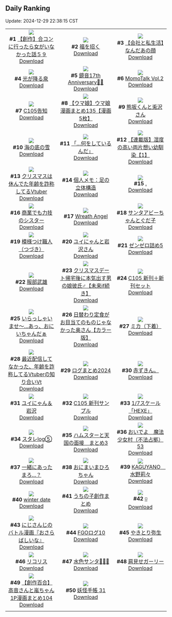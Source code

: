 ## Daily Ranking
Update: 2024-12-29 22:38:15 CST

|      |      |      |
| :----: | :----: | :----: |
| ![](https://i.pixiv.re/c/240x480/img-master/img/2024/12/27/00/00/22/125576911_p0_master1200.jpg)<br>**#1** [【創作】合コンに行ったら女がいなかった話５９](https://www.pixiv.net/artworks/125576911)<br>[Download](https://i.pixiv.re/img-original/img/2024/12/27/00/00/22/125576911_p0.png) | ![](https://i.pixiv.re/c/240x480/img-master/img/2024/12/27/00/00/25/125576923_p0_master1200.jpg)<br>**#2** [福を招く](https://www.pixiv.net/artworks/125576923)<br>[Download](https://i.pixiv.re/img-original/img/2024/12/27/00/00/25/125576923_p0.jpg) | ![](https://i.pixiv.re/c/240x480/img-master/img/2024/12/27/12/00/15/125589060_p0_master1200.jpg)<br>**#3** [【会社と私生活】なんだあの顔](https://www.pixiv.net/artworks/125589060)<br>[Download](https://i.pixiv.re/img-original/img/2024/12/27/12/00/15/125589060_p0.jpg) |
| ![](https://i.pixiv.re/c/240x480/img-master/img/2024/12/27/00/00/20/125576893_p0_master1200.jpg)<br>**#4** [光が降る泉](https://www.pixiv.net/artworks/125576893)<br>[Download](https://i.pixiv.re/img-original/img/2024/12/27/00/00/20/125576893_p0.png) | ![](https://i.pixiv.re/c/240x480/img-master/img/2024/12/27/00/00/00/125576741_p0_master1200.jpg)<br>**#5** [鏡音17th Anniversary🎂🎉](https://www.pixiv.net/artworks/125576741)<br>[Download](https://i.pixiv.re/img-original/img/2024/12/27/00/00/00/125576741_p0.jpg) | ![](https://i.pixiv.re/c/240x480/img-master/img/2024/12/27/00/00/50/125577018_p0_master1200.jpg)<br>**#6** [MomoTalk Vol.2](https://www.pixiv.net/artworks/125577018)<br>[Download](https://i.pixiv.re/img-original/img/2024/12/27/00/00/50/125577018_p0.jpg) |
| ![](https://i.pixiv.re/c/240x480/img-master/img/2024/12/27/00/01/12/125577072_p0_master1200.jpg)<br>**#7** [C105告知](https://www.pixiv.net/artworks/125577072)<br>[Download](https://i.pixiv.re/img-original/img/2024/12/27/00/01/12/125577072_p0.jpg) | ![](https://i.pixiv.re/c/240x480/img-master/img/2024/12/27/07/00/13/125584662_p0_master1200.jpg)<br>**#8** [【ウマ娘】ウマ娘漫画まとめ135【漫画5枚】](https://www.pixiv.net/artworks/125584662)<br>[Download](https://i.pixiv.re/img-original/img/2024/12/27/07/00/13/125584662_p0.jpg) | ![](https://i.pixiv.re/c/240x480/img-master/img/2024/12/27/07/21/04/125584907_p0_master1200.jpg)<br>**#9** [熊坂くんと兎沢さん](https://www.pixiv.net/artworks/125584907)<br>[Download](https://i.pixiv.re/img-original/img/2024/12/27/07/21/04/125584907_p0.jpg) |
| ![](https://i.pixiv.re/c/240x480/img-master/img/2024/12/28/07/30/03/125617139_p0_master1200.jpg)<br>**#10** [海の底の雪](https://www.pixiv.net/artworks/125617139)<br>[Download](https://i.pixiv.re/img-original/img/2024/12/28/07/30/03/125617139_p0.jpg) | ![](https://i.pixiv.re/c/240x480/img-master/img/2024/12/27/21/42/14/125603763_p0_master1200.jpg)<br>**#11** [「…何をしているんだ」](https://www.pixiv.net/artworks/125603763)<br>[Download](https://i.pixiv.re/img-original/img/2024/12/27/21/42/14/125603763_p0.png) | ![](https://i.pixiv.re/c/240x480/img-master/img/2024/12/27/18/01/57/125596527_p0_master1200.jpg)<br>**#12** [【連載版】湿度の高い両片想い幼馴染【1】](https://www.pixiv.net/artworks/125596527)<br>[Download](https://i.pixiv.re/img-original/img/2024/12/27/18/01/57/125596527_p0.png) |
| ![](https://i.pixiv.re/c/240x480/img-master/img/2024/12/27/21/01/29/125602294_p0_master1200.jpg)<br>**#13** [クリスマスは休んでた年齢を詐称してるVtuber](https://www.pixiv.net/artworks/125602294)<br>[Download](https://i.pixiv.re/img-original/img/2024/12/27/21/01/29/125602294_p0.png) | ![](https://i.pixiv.re/c/240x480/img-master/img/2024/12/28/06/00/04/125616000_p0_master1200.jpg)<br>**#14** [個人メモ：足の立体構造](https://www.pixiv.net/artworks/125616000)<br>[Download](https://i.pixiv.re/img-original/img/2024/12/28/06/00/04/125616000_p0.jpg) | ![](https://i.pixiv.re/c/240x480/img-master/img/2024/12/27/12/17/07/125577442_p0_master1200.jpg)<br>**#15** [.](https://www.pixiv.net/artworks/125577442)<br>[Download](https://i.pixiv.re/img-original/img/2024/12/27/12/17/07/125577442_p0.png) |
| ![](https://i.pixiv.re/c/240x480/img-master/img/2024/12/27/18/12/44/125596835_p0_master1200.jpg)<br>**#16** [商業でも力技のシスター](https://www.pixiv.net/artworks/125596835)<br>[Download](https://i.pixiv.re/img-original/img/2024/12/27/18/12/44/125596835_p0.jpg) | ![](https://i.pixiv.re/c/240x480/img-master/img/2024/12/28/16/54/02/125628503_p0_master1200.jpg)<br>**#17** [Wreath Angel](https://www.pixiv.net/artworks/125628503)<br>[Download](https://i.pixiv.re/img-original/img/2024/12/28/16/54/02/125628503_p0.jpg) | ![](https://i.pixiv.re/c/240x480/img-master/img/2024/12/27/03/25/41/125582169_p0_master1200.jpg)<br>**#18** [サンタアビーちゃんとぐだ子](https://www.pixiv.net/artworks/125582169)<br>[Download](https://i.pixiv.re/img-original/img/2024/12/27/03/25/41/125582169_p0.png) |
| ![](https://i.pixiv.re/c/240x480/img-master/img/2024/12/27/20/30/01/125601106_p0_master1200.jpg)<br>**#19** [模様つけ職人（つづき）](https://www.pixiv.net/artworks/125601106)<br>[Download](https://i.pixiv.re/img-original/img/2024/12/27/20/30/01/125601106_p0.png) | ![](https://i.pixiv.re/c/240x480/img-master/img/2024/12/28/05/38/49/125615784_p0_master1200.jpg)<br>**#20** [ユイにゃんと岩沢さん](https://www.pixiv.net/artworks/125615784)<br>[Download](https://i.pixiv.re/img-original/img/2024/12/28/05/38/49/125615784_p0.jpg) | ![](https://i.pixiv.re/c/240x480/img-master/img/2024/12/27/06/34/13/125584314_p0_master1200.jpg)<br>**#21** [ゼンゼロ詰め5](https://www.pixiv.net/artworks/125584314)<br>[Download](https://i.pixiv.re/img-original/img/2024/12/27/06/34/13/125584314_p0.jpg) |
| ![](https://i.pixiv.re/c/240x480/img-master/img/2024/12/28/00/00/07/125608803_p0_master1200.jpg)<br>**#22** [服部武雄](https://www.pixiv.net/artworks/125608803)<br>[Download](https://i.pixiv.re/img-original/img/2024/12/28/00/00/07/125608803_p0.png) | ![](https://i.pixiv.re/c/240x480/img-master/img/2024/12/28/00/00/36/125608955_p0_master1200.jpg)<br>**#23** [クリスマスデート帰宅後に本気出す男の娘彼氏♂【未来if続き】](https://www.pixiv.net/artworks/125608955)<br>[Download](https://i.pixiv.re/img-original/img/2024/12/28/00/00/36/125608955_p0.png) | ![](https://i.pixiv.re/c/240x480/img-master/img/2024/12/27/00/01/29/125577105_p0_master1200.jpg)<br>**#24** [C105 新刊＋新刊セット](https://www.pixiv.net/artworks/125577105)<br>[Download](https://i.pixiv.re/img-original/img/2024/12/27/00/01/29/125577105_p0.jpg) |
| ![](https://i.pixiv.re/c/240x480/img-master/img/2024/12/27/00/00/13/125576845_p0_master1200.jpg)<br>**#25** [いらっしゃいませ～…あっ、おにいちゃんだぁ](https://www.pixiv.net/artworks/125576845)<br>[Download](https://i.pixiv.re/img-original/img/2024/12/27/00/00/13/125576845_p0.jpg) | ![](https://i.pixiv.re/c/240x480/img-master/img/2024/12/27/00/01/33/125577113_p0_master1200.jpg)<br>**#26** [日替わり定食がお目当てのものじゃなかった奥さん【カラー版】](https://www.pixiv.net/artworks/125577113)<br>[Download](https://i.pixiv.re/img-original/img/2024/12/27/00/01/33/125577113_p0.jpg) | ![](https://i.pixiv.re/c/240x480/img-master/img/2024/12/27/00/00/06/125576785_p0_master1200.jpg)<br>**#27** [ミカ（下着）](https://www.pixiv.net/artworks/125576785)<br>[Download](https://i.pixiv.re/img-original/img/2024/12/27/00/00/06/125576785_p0.jpg) |
| ![](https://i.pixiv.re/c/240x480/img-master/img/2024/12/28/21/05/39/125636317_p0_master1200.jpg)<br>**#28** [最近配信してなかった、年齢を詐称してるVtuberの知り合いVt](https://www.pixiv.net/artworks/125636317)<br>[Download](https://i.pixiv.re/img-original/img/2024/12/28/21/05/39/125636317_p0.png) | ![](https://i.pixiv.re/c/240x480/img-master/img/2024/12/28/21/21/44/125636862_p0_master1200.jpg)<br>**#29** [ログまとめ2024](https://www.pixiv.net/artworks/125636862)<br>[Download](https://i.pixiv.re/img-original/img/2024/12/28/21/21/44/125636862_p0.jpg) | ![](https://i.pixiv.re/c/240x480/img-master/img/2024/12/27/23/23/57/125607448_p0_master1200.jpg)<br>**#30** [赤ずきん。](https://www.pixiv.net/artworks/125607448)<br>[Download](https://i.pixiv.re/img-original/img/2024/12/27/23/23/57/125607448_p0.jpg) |
| ![](https://i.pixiv.re/c/240x480/img-master/img/2024/12/27/00/00/29/125576948_p0_master1200.jpg)<br>**#31** [ユイにゃん＆岩沢](https://www.pixiv.net/artworks/125576948)<br>[Download](https://i.pixiv.re/img-original/img/2024/12/27/00/00/29/125576948_p0.png) | ![](https://i.pixiv.re/c/240x480/img-master/img/2024/12/28/01/51/48/125612628_p0_master1200.jpg)<br>**#32** [C105 新刊サンプル](https://www.pixiv.net/artworks/125612628)<br>[Download](https://i.pixiv.re/img-original/img/2024/12/28/01/51/48/125612628_p0.jpg) | ![](https://i.pixiv.re/c/240x480/img-master/img/2024/12/28/00/30/55/125610438_p0_master1200.jpg)<br>**#33** [1/7スケール「HEXE」](https://www.pixiv.net/artworks/125610438)<br>[Download](https://i.pixiv.re/img-original/img/2024/12/28/00/30/55/125610438_p0.jpg) |
| ![](https://i.pixiv.re/c/240x480/img-master/img/2024/12/27/21/42/40/125603774_p0_master1200.jpg)<br>**#34** [スタレlog⑤](https://www.pixiv.net/artworks/125603774)<br>[Download](https://i.pixiv.re/img-original/img/2024/12/27/21/42/40/125603774_p0.jpg) | ![](https://i.pixiv.re/c/240x480/img-master/img/2024/12/27/21/33/38/125603462_p0_master1200.jpg)<br>**#35** [ハムスターと天国の面接　まとめ3](https://www.pixiv.net/artworks/125603462)<br>[Download](https://i.pixiv.re/img-original/img/2024/12/27/21/33/38/125603462_p0.jpg) | ![](https://i.pixiv.re/c/240x480/img-master/img/2024/12/28/10/27/10/125619867_p0_master1200.jpg)<br>**#36** [おいでよ　魔法少女村（不法占拠）53](https://www.pixiv.net/artworks/125619867)<br>[Download](https://i.pixiv.re/img-original/img/2024/12/28/10/27/10/125619867_p0.png) |
| ![](https://i.pixiv.re/c/240x480/img-master/img/2024/12/27/00/00/04/125576769_p0_master1200.jpg)<br>**#37** [一緒にあったまろ…？](https://www.pixiv.net/artworks/125576769)<br>[Download](https://i.pixiv.re/img-original/img/2024/12/27/00/00/04/125576769_p0.png) | ![](https://i.pixiv.re/c/240x480/img-master/img/2024/12/28/00/03/39/125609321_p0_master1200.jpg)<br>**#38** [おにまいまひろちゃん](https://www.pixiv.net/artworks/125609321)<br>[Download](https://i.pixiv.re/img-original/img/2024/12/28/00/03/39/125609321_p0.png) | ![](https://i.pixiv.re/c/240x480/img-master/img/2024/12/28/13/55/09/125624379_p0_master1200.jpg)<br>**#39** [KAGUYANO　水野莉々](https://www.pixiv.net/artworks/125624379)<br>[Download](https://i.pixiv.re/img-original/img/2024/12/28/13/55/09/125624379_p0.png) |
| ![](https://i.pixiv.re/c/240x480/img-master/img/2024/12/27/00/00/13/125576849_p0_master1200.jpg)<br>**#40** [winter date](https://www.pixiv.net/artworks/125576849)<br>[Download](https://i.pixiv.re/img-original/img/2024/12/27/00/00/13/125576849_p0.png) | ![](https://i.pixiv.re/c/240x480/img-master/img/2024/12/27/18/45/54/125597776_p0_master1200.jpg)<br>**#41** [うちの子創作まとめ](https://www.pixiv.net/artworks/125597776)<br>[Download](https://i.pixiv.re/img-original/img/2024/12/27/18/45/54/125597776_p0.jpg) | ![](https://i.pixiv.re/c/240x480/img-master/img/2024/12/28/13/12/29/125623438_p0_master1200.jpg)<br>**#42** [◽️](https://www.pixiv.net/artworks/125623438)<br>[Download](https://i.pixiv.re/img-original/img/2024/12/28/13/12/29/125623438_p0.jpg) |
| ![](https://i.pixiv.re/c/240x480/img-master/img/2024/12/28/21/27/54/125637028_p0_master1200.jpg)<br>**#43** [にじさんじのバトル漫画『おさらばしいな』](https://www.pixiv.net/artworks/125637028)<br>[Download](https://i.pixiv.re/img-original/img/2024/12/28/21/27/54/125637028_p0.jpg) | ![](https://i.pixiv.re/c/240x480/img-master/img/2024/12/28/11/15/55/125620843_p0_master1200.jpg)<br>**#44** [FGOログ10](https://www.pixiv.net/artworks/125620843)<br>[Download](https://i.pixiv.re/img-original/img/2024/12/28/11/15/55/125620843_p0.jpg) | ![](https://i.pixiv.re/c/240x480/img-master/img/2024/12/27/07/09/57/125584786_p0_master1200.jpg)<br>**#45** [やきとり弥生](https://www.pixiv.net/artworks/125584786)<br>[Download](https://i.pixiv.re/img-original/img/2024/12/27/07/09/57/125584786_p0.jpg) |
| ![](https://i.pixiv.re/c/240x480/img-master/img/2024/12/27/08/16/02/125585654_p0_master1200.jpg)<br>**#46** [リコリス](https://www.pixiv.net/artworks/125585654)<br>[Download](https://i.pixiv.re/img-original/img/2024/12/27/08/16/02/125585654_p0.jpg) | ![](https://i.pixiv.re/c/240x480/img-master/img/2024/12/28/00/00/19/125608887_p0_master1200.jpg)<br>**#47** [水色サンタ🐰🩵🤍](https://www.pixiv.net/artworks/125608887)<br>[Download](https://i.pixiv.re/img-original/img/2024/12/28/00/00/19/125608887_p0.jpg) | ![](https://i.pixiv.re/c/240x480/img-master/img/2024/12/27/19/47/53/125599685_p0_master1200.jpg)<br>**#48** [肩見せガーリー](https://www.pixiv.net/artworks/125599685)<br>[Download](https://i.pixiv.re/img-original/img/2024/12/27/19/47/53/125599685_p0.png) |
| ![](https://i.pixiv.re/c/240x480/img-master/img/2024/12/28/00/01/38/125609114_p0_master1200.jpg)<br>**#49** [【創作百合】高音さんと嵐ちゃん1P漫画まとめ104](https://www.pixiv.net/artworks/125609114)<br>[Download](https://i.pixiv.re/img-original/img/2024/12/28/00/01/38/125609114_p0.jpg) | ![](https://i.pixiv.re/c/240x480/img-master/img/2024/12/28/00/14/17/125609803_p0_master1200.jpg)<br>**#50** [妖怪手帳 31](https://www.pixiv.net/artworks/125609803)<br>[Download](https://i.pixiv.re/img-original/img/2024/12/28/00/14/17/125609803_p0.jpg) |
|      |
